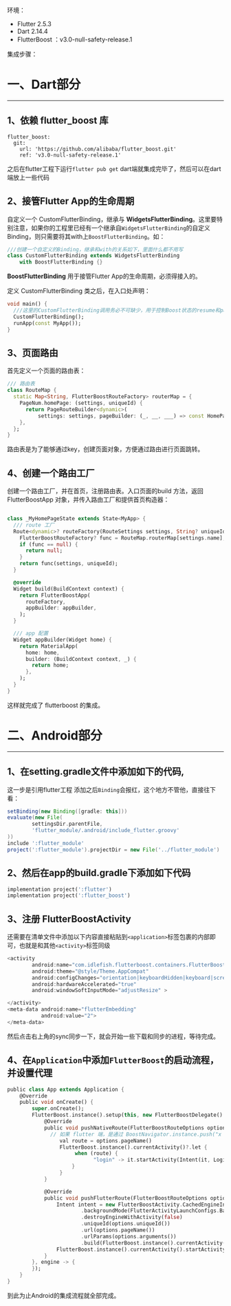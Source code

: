环境：

* Flutter 2.5.3
* Dart 2.14.4
* FlutterBoost ：v3.0-null-safety-release.1 

集成步骤：

# 一、Dart部分

------

## 1、依赖 flutter_boost 库

```yacas
flutter_boost:
  git:
    url: 'https://github.com/alibaba/flutter_boost.git'
    ref: 'v3.0-null-safety-release.1'
```

之后在flutter工程下运行`flutter pub get` dart端就集成完毕了，然后可以在dart端放上一些代码

## 2、接管Flutter App的生命周期

自定义一个 CustomFlutterBinding，继承与  **WidgetsFlutterBinding**。这里要特别注意，如果你的工程里已经有一个继承自`WidgetsFlutterBinding`的自定义Binding，则只需要将其with上`BoostFlutterBinding`。如：

```dart
///创建一个自定义的Binding，继承和with的关系如下，里面什么都不用写
class CustomFlutterBinding extends WidgetsFlutterBinding
    with BoostFlutterBinding {}
```

 **BoostFlutterBinding** 用于接管Flutter App的生命周期，必须得接入的。

定义 CustomFlutterBinding 类之后，在入口处声明：

```dart
void main() {
  ///这里的CustomFlutterBinding调用务必不可缺少，用于控制Boost状态的resume和pause
  CustomFlutterBinding();
  runApp(const MyApp());
}
```



## 3、页面路由

首先定义一个页面的路由表：

```dart
/// 路由表
class RouteMap {
  static Map<String, FlutterBoostRouteFactory> routerMap = {
    PageNum.homePage: (settings, uniqueId) {
      return PageRouteBuilder<dynamic>(
          settings: settings, pageBuilder: (_, __, ___) => const HomePage());
    },
  };
}
```

路由表是为了能够通过key，创建页面对象，方便通过路由进行页面跳转。

## 4、创建一个路由工厂

创建一个路由工厂，并在首页，注册路由表。入口页面的build 方法，返回 FlutterBoostApp 对象，并传入路由工厂和提供首页构造器：

```dart

class _MyHomePageState extends State<MyApp> {
  /// route 工厂
  Route<dynamic>? routeFactory(RouteSettings settings, String? uniqueId) {
    FlutterBoostRouteFactory? func = RouteMap.routerMap[settings.name];
    if (func == null) {
      return null;
    }
    return func(settings, uniqueId);
  }

  @override
  Widget build(BuildContext context) {
    return FlutterBoostApp(
      routeFactory,
      appBuilder: appBuilder,
    );
  }

  /// app 配置
  Widget appBuilder(Widget home) {
    return MaterialApp(
      home: home,
      builder: (BuildContext context, _) {
        return home;
      },
    );
  }
}
```

这样就完成了 flutterboost 的集成。

# 二、Android部分

------

## 1、在setting.gradle文件中添加如下的代码,

这一步是引用flutter工程 添加之后`Binding`会报红，这个地方不管他，直接往下看：

```groovy
setBinding(new Binding([gradle: this]))
evaluate(new File(
        settingsDir.parentFile,
        'flutter_module/.android/include_flutter.groovy'
))
include ':flutter_module'
project(':flutter_module').projectDir = new File('../flutter_module')
```

## 2、然后在app的build.gradle下添加如下代码

```dart
implementation project(':flutter')
implementation project(':flutter_boost')
```

## 3、注册 FlutterBoostActivity

还需要在清单文件中添加以下内容直接粘贴到`<application>`标签包裹的内部即可，也就是和其他`<activity>`标签同级

```dart
<activity
        android:name="com.idlefish.flutterboost.containers.FlutterBoostActivity"
        android:theme="@style/Theme.AppCompat"
        android:configChanges="orientation|keyboardHidden|keyboard|screenSize|locale|layoutDirection|fontScale|screenLayout|density"
        android:hardwareAccelerated="true"
        android:windowSoftInputMode="adjustResize" >

</activity>
<meta-data android:name="flutterEmbedding"
           android:value="2">
</meta-data>
```

然后点击右上角的sync同步一下，就会开始一些下载和同步的进程，等待完成。

## 4、在`Application`中添加`FlutterBoost`的启动流程，并设置代理

```dart
public class App extends Application {
    @Override
    public void onCreate() {
        super.onCreate();
        FlutterBoost.instance().setup(this, new FlutterBoostDelegate() {
            @Override
            public void pushNativeRoute(FlutterBoostRouteOptions options) {
              // 如果 flutter 端，是通过 BoostNavigator.instance.push("x x x"); 方法来跳转原生页面，会回调该方法，可以根据 指定的 pageName ，跳转指定的页面
                 val route = options.pageName()
                 FlutterBoost.instance().currentActivity()?.let {
                      when (route) {
                            "login" -> it.startActivity(Intent(it, LoginActivity::class.java))
                     }
                 }
            }

            @Override
            public void pushFlutterRoute(FlutterBoostRouteOptions options) {
                Intent intent = new FlutterBoostActivity.CachedEngineIntentBuilder(FlutterBoostActivity.class)
                        .backgroundMode(FlutterActivityLaunchConfigs.BackgroundMode.transparent)
                        .destroyEngineWithActivity(false)
                        .uniqueId(options.uniqueId())
                        .url(options.pageName())
                        .urlParams(options.arguments())
                        .build(FlutterBoost.instance().currentActivity());
                FlutterBoost.instance().currentActivity().startActivity(intent);
            }
        }, engine -> {
        });
    }
}
```

到此为止Android的集成流程就全部完成。

